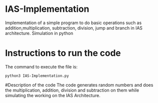 # IAS-Implementation
Implementation of a simple program to do basic operations such as addition,multiplication, subtraction, division, jump and branch in IAS architecture. Simulation in python

# Instructions to run the code
The command to execute the file is:

```
python3 IAS-Implementation.py
```

#Description of the code
The code generates random numbers and does the multiplication, addition, division and subtraction on them while simulating the working on the IAS Architecture. 
